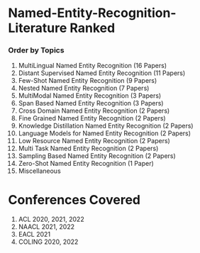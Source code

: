 # Named-Entity-Recognition-Literature Ranked 

### Order by Topics

1. MultiLingual Named Entity Recognition (16 Papers)
2. Distant Supervised Named Entity Recognition (11 Papers)
3. Few-Shot Named Entity Recognition (9 Papers)
4. Nested Named Entity Recognition (7 Papers)
5. MultiModal Named Entity Recognition (3 Papers)
6. Span Based Named Entity Recognition (3 Papers)
7. Cross Domain Named Entity Recognition (2 Papers)
8. Fine Grained Named Entity Recognition (2 Papers)
9. Knowledge Distillation Named Entity Recognition (2 Papers)
10. Language Models for Named Entity Recognition (2 Papers)
11. Low Resource Named Entity Recognition (2 Papers)
12. Multi Task Named Entity Recognition (2 Papers)
13. Sampling Based Named Entity Recognition (2 Papers)
14. Zero-Shot Named Entity Recognition (1 Paper)
15. Miscellaneous

# Conferences Covered

1. ACL 2020, 2021, 2022
2. NAACL 2021, 2022
3. EACL 2021
4. COLING 2020, 2022